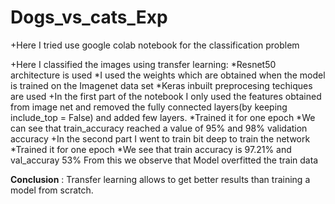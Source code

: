 # Dogs_vs_cats_Exp
+Here I tried use google colab notebook for the classification problem

+Here I classified the images using transfer learning:
  *Resnet50 architecture is used
  *I used the weights which are obtained when the model is trained on the Imagenet data set
  *Keras inbuilt preprocesing techiques are used
+In the first part of the notebook I only used the features obtained from image net and 
removed the fully connected layers(by keeping include_top = False) and added few layers.
  *Trained it for one epoch
  *We can see that train_accuracy reached a value of 95%  and 98% validation accuracy
+In the second part I went to train bit deep to train the network
  *Trained it for one epoch
  *We see that train accuracy is 97.21% and val_accuray 53%
  From this we observe that  Model overfitted the train data

**Conclusion** : Transfer learning allows to get better results than training a model from scratch.

  
